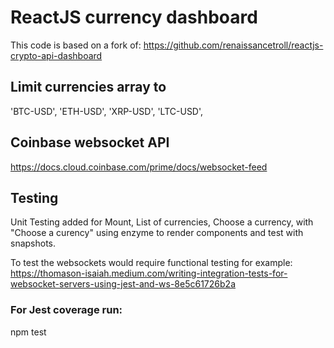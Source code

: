 # ReactJS currency dashboard 
This code is based on a fork of: https://github.com/renaissancetroll/reactjs-crypto-api-dashboard 

## Limit currencies array to
'BTC-USD', 'ETH-USD', 'XRP-USD', 'LTC-USD',

## Coinbase websocket API
https://docs.cloud.coinbase.com/prime/docs/websocket-feed

## Testing
Unit Testing added for
Mount, List of currencies, Choose a currency,
with "Choose a curency" using enzyme to render components and test with snapshots. 

To test the websockets would require functional testing for example:
https://thomason-isaiah.medium.com/writing-integration-tests-for-websocket-servers-using-jest-and-ws-8e5c61726b2a

### For Jest coverage run:
npm test

